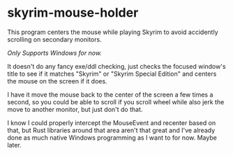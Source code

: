 # skyrim-mouse-holder
This program centers the mouse while playing Skyrim to avoid accidently scrolling on secondary monitors.

_Only Supports Windows for now._

It doesn't do any fancy exe/ddl checking, just checks the focused window's title to see if it matches "Skyrim" or "Skyrim Special Edition" and centers the mouse on the screen if it does.

I have it move the mouse back to the center of the screen a few times a second, so you could be able to scroll if you scroll wheel while also jerk the move to another monitor, but just don't do that.

I know I could properly intercept the MouseEvent and recenter based on that, but Rust libraries around that area aren't that great and I've already done as much native Windows programming as I want to for now. Maybe later.
